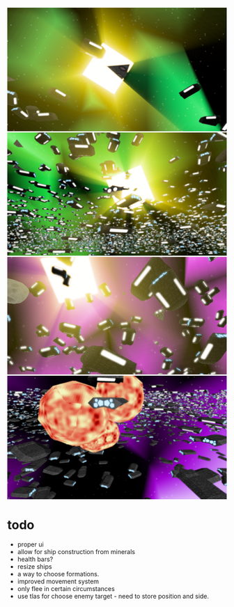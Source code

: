 ![](readme/fighter.png)
![](readme/fleet.png)
![](readme/rays.png)
![](readme/explosions.png)
# todo

* proper ui
* allow for ship construction from minerals
* health bars?
* resize ships
* a way to choose formations.
* improved movement system
* only flee in certain circumstances
* use tlas for choose enemy target - need to store position and side.
